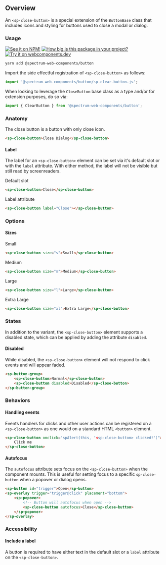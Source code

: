 ## Overview

An `<sp-close-button>` is a special extension of the `ButtonBase` class that includes icons and styling for buttons used to close a modal or dialog.

### Usage

[![See it on NPM!](https://img.shields.io/npm/v/@spectrum-web-components/button?style=for-the-badge)](https://www.npmjs.com/package/@spectrum-web-components/button)
[![How big is this package in your project?](https://img.shields.io/bundlephobia/minzip/@spectrum-web-components/button?style=for-the-badge)](https://bundlephobia.com/result?p=@spectrum-web-components/button)
[![Try it on webcomponents.dev](https://img.shields.io/badge/Try%20it%20on-webcomponents.dev-green?style=for-the-badge)](https://webcomponents.dev/edit/collection/fO75441E1Q5ZlI0e9pgq/Zjc3o94DWuBkT4ve3dny/src/index.ts)

```zsh
yarn add @spectrum-web-components/button
```

Import the side effectful registration of `<sp-close-button>` as follows:

```ts
import '@spectrum-web-components/button/sp-clear-button.js';
```

When looking to leverage the `CloseButton` base class as a type and/or for extension purposes, do so via:

```ts
import { ClearButton } from '@spectrum-web-components/button';
```

### Anatomy

The close button is a button with only close icon.

```html
<sp-close-button>Close Dialog</sp-close-button>
```

#### Label

The label for an `<sp-close-button>` element can be set via it's default slot or with the `label` attribute. With either method, the label will not be visible but still read by screenreaders.

<sp-tabs selected="attribute" auto label="Labelling a button">
<sp-tab value="slot">Default slot</sp-tab>
<sp-tab-panel value="slot">

```html demo
<sp-close-button>Close</sp-close-button>
```

</sp-tab-panel>
<sp-tab value="attribute">Label attribute</sp-tab>
<sp-tab-panel value="attribute">

```html demo
<sp-close-button label="Close"></sp-close-button>
```

</sp-tab-panel>
</sp-tabs>

### Options

#### Sizes

<sp-tabs selected="m" auto label="Size attribute options">
<sp-tab value="s">Small</sp-tab>
<sp-tab-panel value="s">

```html demo
<sp-close-button size="s">Small</sp-close-button>
```

</sp-tab-panel>
<sp-tab value="m">Medium</sp-tab>
<sp-tab-panel value="m">

```html demo
<sp-close-button size="m">Medium</sp-close-button>
```

</sp-tab-panel>
<sp-tab value="l">Large</sp-tab>
<sp-tab-panel value="l">

```html demo
<sp-close-button size="l">Large</sp-close-button>
```

</sp-tab-panel>
<sp-tab value="xl">Extra Large</sp-tab>
<sp-tab-panel value="xl">

```html demo
<sp-close-button size="xl">Extra Large</sp-close-button>
```

</sp-tab-panel>
</sp-tabs>

### States

In addition to the variant, the `<sp-close-button>` element supports a disabled state, which can be applied by adding the attribute `disabled`.

#### Disabled

While disabled, the `<sp-close-button>` element will not respond to click events and will appear faded.

```html
<sp-button-group>
    <sp-close-button>Normal</sp-close-button>
    <sp-close-button disabled>Disabled</sp-close-button>
</sp-button-group>
```

### Behaviors

#### Handling events

Events handlers for clicks and other user actions can be registered on a
`<sp-close-button>` as one would on a standard HTML `<button>` element.

```html
<sp-close-button onclick="spAlert(this, '<sp-close-button> clicked!')">
    Click me
</sp-close-button>
```

#### Autofocus

The `autofocus` attribute sets focus on the `<sp-close-button>` when the component
mounts. This is useful for setting focus to a specific `sp-close-button` when a
popover or dialog opens.

```html
<sp-button id="trigger">Open</sp-button>
<sp-overlay trigger="trigger@click" placement="bottom">
    <sp-popover>
        <!-- Button will autofocus when open -->
        <sp-close-button autofocus>Close</sp-close-button>
    </sp-popover>
</sp-overlay>
```

### Accessibility

#### Include a label

A button is required to have either text in the default slot or a `label` attribute on the `<sp-close-button>`.
